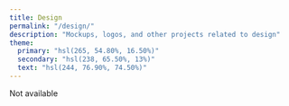 ```yaml
---
title: Design
permalink: "/design/"
description: "Mockups, logos, and other projects related to design"
theme:
  primary: "hsl(265, 54.80%, 16.50%)"
  secondary: "hsl(238, 65.50%, 13%)"
  text: "hsl(244, 76.90%, 74.50%)"
---
```


<div class="notice notice--error">
  <span class="lucide--list-x"></span>
  <p>Not available</p>
</div>
